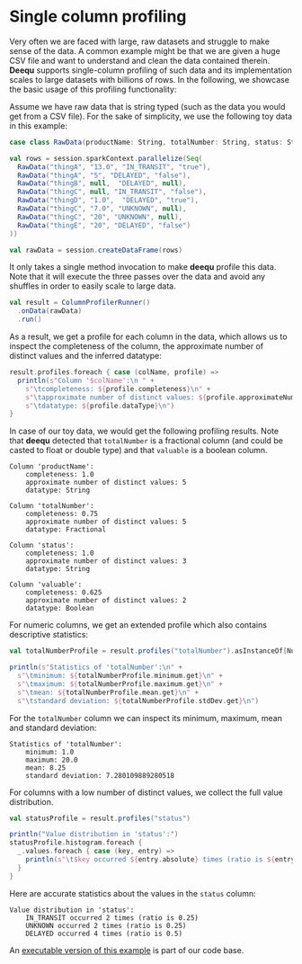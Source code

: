 # Single column profiling

Very often we are faced with large, raw datasets and struggle to make sense of the data. A common example might be that we are given a huge CSV file and want to understand and clean the data contained therein. **Deequ** supports single-column profiling of such data and its implementation scales to large datasets with billions of rows. In the following, we showcase the basic usage of this profiling functionality:


Assume we have raw data that is string typed (such as the data you would get from a CSV file). For the sake of simplicity, we use the following toy data in this example:

```scala
case class RawData(productName: String, totalNumber: String, status: String, valuable: String)

val rows = session.sparkContext.parallelize(Seq(
  RawData("thingA", "13.0", "IN_TRANSIT", "true"),
  RawData("thingA", "5", "DELAYED", "false"),
  RawData("thingB", null,  "DELAYED", null),
  RawData("thingC", null, "IN_TRANSIT", "false"),
  RawData("thingD", "1.0",  "DELAYED", "true"),
  RawData("thingC", "7.0", "UNKNOWN", null),
  RawData("thingC", "20", "UNKNOWN", null),
  RawData("thingE", "20", "DELAYED", "false")
))

val rawData = session.createDataFrame(rows)
```

It only takes a single method invocation to make **deequ** profile this data. Note that it will execute the three passes over the data and avoid any shuffles in order to easily scale to large data.
```scala
val result = ColumnProfilerRunner()
  .onData(rawData)
  .run()
```

As a result, we get a profile for each column in the data, which allows us to inspect the completeness of the column,
the approximate number of distinct values and the inferred datatype:

```scala
result.profiles.foreach { case (colName, profile) =>
  println(s"Column '$colName':\n " +
    s"\tcompleteness: ${profile.completeness}\n" +
    s"\tapproximate number of distinct values: ${profile.approximateNumDistinctValues}\n" +
    s"\tdatatype: ${profile.dataType}\n")
}
```

In case of our toy data, we would get the following profiling results. Note that **deequ** detected that `totalNumber` is a fractional column (and could be casted to float or double type) and that `valuable` is a boolean column.

```
Column 'productName':
 	completeness: 1.0
	approximate number of distinct values: 5
	datatype: String

Column 'totalNumber':
 	completeness: 0.75
	approximate number of distinct values: 5
	datatype: Fractional

Column 'status':
 	completeness: 1.0
	approximate number of distinct values: 3
	datatype: String

Column 'valuable':
 	completeness: 0.625
	approximate number of distinct values: 2
	datatype: Boolean
```

For numeric columns, we get an extended profile which also contains descriptive statistics:
```scala
val totalNumberProfile = result.profiles("totalNumber").asInstanceOf[NumericColumnProfile]

println(s"Statistics of 'totalNumber':\n" +
  s"\tminimum: ${totalNumberProfile.minimum.get}\n" +
  s"\tmaximum: ${totalNumberProfile.maximum.get}\n" +
  s"\tmean: ${totalNumberProfile.mean.get}\n" +
  s"\tstandard deviation: ${totalNumberProfile.stdDev.get}\n")
```

For the `totalNumber` column we can inspect its minimum, maximum, mean and standard deviation:
```
Statistics of 'totalNumber':
	minimum: 1.0
	maximum: 20.0
	mean: 8.25
	standard deviation: 7.280109889280518
```

For columns with a low number of distinct values, we collect the full value distribution.
```scala
val statusProfile = result.profiles("status")

println("Value distribution in 'status':")
statusProfile.histogram.foreach {
  _.values.foreach { case (key, entry) =>
    println(s"\t$key occurred ${entry.absolute} times (ratio is ${entry.ratio})")
  }
}
```
Here are accurate statistics about the values in the `status` column:
```
Value distribution in 'status':
	IN_TRANSIT occurred 2 times (ratio is 0.25)
	UNKNOWN occurred 2 times (ratio is 0.25)
	DELAYED occurred 4 times (ratio is 0.5)
```

An [executable version of this example](https://github.com/awslabs/deequ/blob/master/src/main/scala/com/amazon/deequ/examples/DataProfilingExample.scala) is part of our code base.
